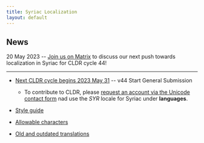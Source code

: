 ```yaml
---
title: Syriac Localization
layout: default
---
```



## News
20 May 2023 -- [Join us on Matrix](https://matrix.to/#/!OyRIrJqoYCAWzNgCae:matrix.org?via=matrix.org) to discuss our next push towards localization in Syriac for CLDR cycle 44!

---

- [Next CLDR cycle begins 2023 May 31](https://docs.google.com/spreadsheets/d/1N6inI5R84UoYlRwuCNPBOAP7ri4q2CmJmh8DC5g-S6c/edit#gid=1680747936) -- v44 Start General Submission
	- To contribute to CLDR, please [request an account via the Unicode contact form](https://corp.unicode.org/reporting/cldr-id.html) nad use the *SYR* locale for Syriac under **languages**.

- [Style guide](/style-guide)

- [Allowable characters](/allowable-characters)

- [Old and outdated translations](/translations)
